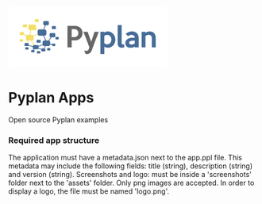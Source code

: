 # ![Pyplan](./assets/logo.png)

# Pyplan Apps
Open source Pyplan examples

### Required app structure
The application must have a metadata.json next to the app.ppl file. This metadata may include the following fields: title (string), description (string) and version (string).
Screenshots and logo: must be inside a 'screenshots' folder next to the 'assets' folder. Only png images are accepted. In order to display a logo, the file must be named 'logo.png'.
